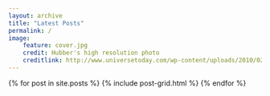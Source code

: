 ```yaml
---
layout: archive
title: "Latest Posts"
permalink: /
image: 
    feature: cover.jpg
    credit: Hubber's high resolution photo
    creditlink: http://www.universetoday.com/wp-content/uploads/2010/02/The-Majestic-Sombrero-Galaxy-M104.jpg
---
```


<div class="tiles">
{% for post in site.posts %}
	{% include post-grid.html %}
{% endfor %}
</div><!-- /.tiles -->
